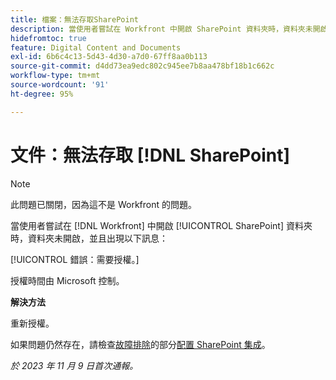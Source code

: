 ```yaml
---
title: 檔案：無法存取SharePoint
description: 當使用者嘗試在 Workfront 中開啟 SharePoint 資料夾時，資料夾未開啟，並且出現一則訊息。
hidefromtoc: true
feature: Digital Content and Documents
exl-id: 6b6c4c13-5d43-4d30-a7d0-67ff8aa0b113
source-git-commit: d4dd73ea9edc802c945ee7b8aa478bf18b1c662c
workflow-type: tm+mt
source-wordcount: '91'
ht-degree: 95%

---
```


# 文件：無法存取 [!DNL SharePoint]

<!--WF and WFP, article live for workaround-->

>[!NOTE]
>
>此問題已關閉，因為這不是 Workfront 的問題。

當使用者嘗試在 [!DNL Workfront] 中開啟 [!UICONTROL SharePoint] 資料夾時，資料夾未開啟，並且出現以下訊息：

[!UICONTROL 錯誤：需要授權。]

授權時間由 Microsoft 控制。

**解決方法**

重新授權。

如果問題仍然存在，請檢查[故障排除](https://experienceleague.adobe.com/docs/workfront/using/administration-and-setup/configure-integrations/configure-sharepoint-integration.html#troubleshooting)的部分[配置 SharePoint 集成](https://experienceleague.adobe.com/docs/workfront/using/administration-and-setup/configure-integrations/configure-sharepoint-integration.html)。

_於 2023 年 11 月 9 日首次通報。_

